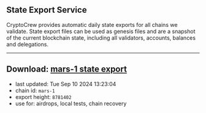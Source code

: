 ## State Export Service
CryptoCrew provides automatic daily state exports for all chains we validate. State export files can be used as genesis files and are a snapshot of the current blockchain state, including all validators, accounts, balances and delegations.

---
**Download: [mars-1 state export](https://dl-eu2.ccvalidators.com/SERVICE/mars/mars-1_export_8781402.json)**
---

- last updated: Tue Sep 10 2024 13:23:04
- chain id: `mars-1`
- export height: `8781402`
- use for: airdrops, local tests, chain recovery
